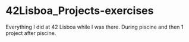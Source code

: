 # 42Lisboa_Projects-exercises

Everything I did at 42 Lisboa while I was there. During piscine and then 1 project after piscine.
 
